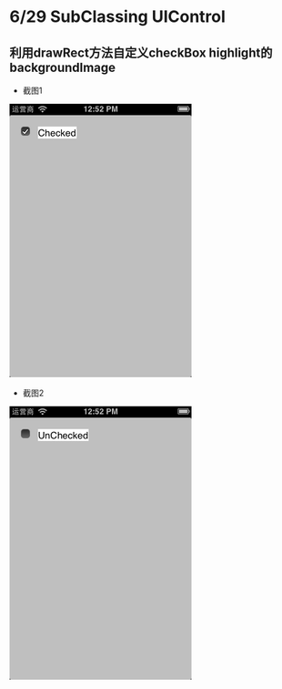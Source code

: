 6/29 SubClassing UIControl
===

利用drawRect方法自定义checkBox highlight的backgroundImage
----


* 截图1

![ ](./1.png)

* 截图2

![ ](./2.png)
